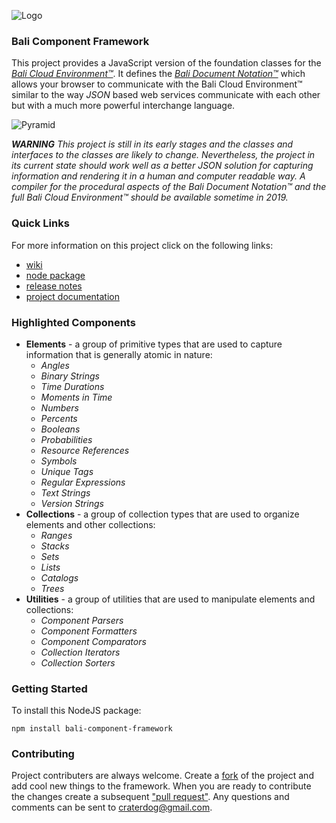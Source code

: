 ![Logo](https://raw.githubusercontent.com/craterdog-bali/bali-project-documentation/master/images/CraterDogLogo.png)

### Bali Component Framework
This project provides a JavaScript version of the foundation classes for the [_Bali Cloud Environment™_](https://github.com/craterdog-bali/bali-project-documentation/wiki). It defines the [_Bali Document Notation™_](https://github.com/craterdog-bali/bali-project-documentation/wiki/The-Bali-Reference-Guide:-Part-I) which allows your browser to communicate with the Bali Cloud Environment™ similar to the way _JSON_ based web services communicate with each other but with a much more powerful interchange language.

![Pyramid](https://raw.githubusercontent.com/craterdog-bali/bali-project-documentation/master/images/BaliPyramid-ComponentFramework.png)

_**WARNING**_
_This project is still in its early stages and the classes and interfaces to the classes are likely to change. Nevertheless, the project in its current state should work well as a better JSON solution for capturing information and rendering it in a human and computer readable way. A compiler for the procedural aspects of the Bali Document Notation™ and the full Bali Cloud Environment™ should be available sometime in 2019._

### Quick Links
For more information on this project click on the following links:
 * [wiki](https://github.com/craterdog-bali/js-bali-component-framework/wiki)
 * [node package](https://www.npmjs.com/package/bali-component-framework)
 * [release notes](https://github.com/craterdog-bali/js-bali-component-framework/wiki/releases)
 * [project documentation](https://github.com/craterdog-bali/bali-project-documentation/wiki)

### Highlighted Components
 * **Elements** - a group of primitive types that are used to capture information that is generally atomic in nature:
   * _Angles_
   * _Binary Strings_
   * _Time Durations_
   * _Moments in Time_
   * _Numbers_
   * _Percents_
   * _Booleans_
   * _Probabilities_
   * _Resource References_
   * _Symbols_
   * _Unique Tags_
   * _Regular Expressions_
   * _Text Strings_
   * _Version Strings_
 * **Collections** - a group of collection types that are used to organize elements and other collections:
   * _Ranges_
   * _Stacks_
   * _Sets_
   * _Lists_
   * _Catalogs_
   * _Trees_
 * **Utilities** - a group of utilities that are used to manipulate elements and collections:
   * _Component Parsers_
   * _Component Formatters_
   * _Component Comparators_
   * _Collection Iterators_
   * _Collection Sorters_

### Getting Started
To install this NodeJS package:
```
npm install bali-component-framework
```

### Contributing
Project contributers are always welcome. Create a [fork](https://github.com/craterdog-bali/js-bali-component-framework) of the project and add cool new things to the framework. When you are ready to contribute the changes create a subsequent ["pull request"](https://help.github.com/articles/about-pull-requests/). Any questions and comments can be sent to craterdog@gmail.com.
